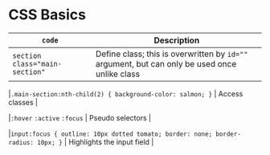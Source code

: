 # CSS Basics

| `code`                         | Description                                                                                   |
| ------------------------------ | --------------------------------------------------------------------------------------------- |
| `section class="main-section"` | Define class; this is overwritten by `id=""` argument, but can only be used once unlike class |

|`.main-section:nth-child(2) {
    background-color: salmon;
}` | Access classes |

|`:hover` `:active` `:focus` | Pseudo selectors |

|`input:focus {
    outline: 10px dotted tomato;
    border: none;
    border-radius: 10px;
}` | Highlights the input field |
